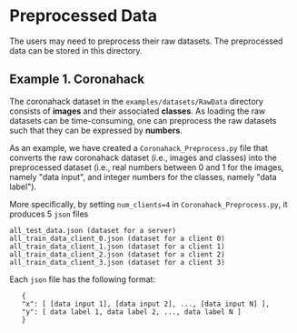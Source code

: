 # Preprocessed Data

The users may need to preprocess their raw datasets. The preprocessed data can be stored in this directory.

## Example 1. Coronahack 
The coronahack dataset in the ``examples/datasets/RawData`` directory consists of **images** and their associated **classes**. 
As loading the raw datasets can be time-consuming, one can preprocess the raw datasets such that they can be expressed by **numbers**. 

As an example, we have created a ``Coronahack_Preprocess.py`` file that converts the raw coronahack dataset (i.e., images and classes) into the preprocessed dataset (i.e., real numbers between 0 and 1 for the images, namely "data input", and integer numbers for the classes, namely "data label").

More specifically, by setting ``num_clients=4`` in ``Coronahack_Preprocess.py``, it produces 5 ``json`` files

```
all_test_data.json (dataset for a server)
all_train_data_client_0.json (dataset for a client 0)
all_train_data_client_1.json (dataset for a client 1)
all_train_data_client_2.json (dataset for a client 2)
all_train_data_client_3.json (dataset for a client 3)
```

Each ``json`` file has the following format:

```
   {  
   "x": [ [data input 1], [data input 2], ..., [data input N] ],   
   "y": [ data label 1, data label 2, ..., data label N ]  
   }
```

